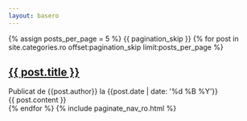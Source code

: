 ```yaml
---
layout: basero
---
```


{% assign posts_per_page = 5 %}
{{ pagination_skip }}
{% for post in site.categories.ro offset:pagination_skip limit:posts_per_page %}
<div class="post-container">
	<div class="entry-title">
		<h2><a href="{{post.url}}">{{ post.title }}</a></h2>
	</div>
	<div class="entry-meta">
		Publicat de {{post.author}} la {{post.date | date: '%d %B %Y'}}
	</div>
	<div class="entry-content">
		{{ post.content }}
	</div>
</div>
{% endfor %}
{% include paginate_nav_ro.html %}
